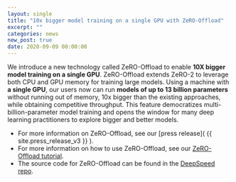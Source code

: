 ```yaml
---
layout: single
title: "10x bigger model training on a single GPU with ZeRO-Offload"
excerpt: ""
categories: news
new_post: true
date: 2020-09-09 00:00:00
---
```


We introduce a new technology called ZeRO-Offload to enable **10X bigger model training on a single GPU**. ZeRO-Offload extends ZeRO-2 to leverage both CPU and GPU memory for training large models. Using a machine with **a single GPU**, our users now can run **models of up to 13 billion parameters** without running out of memory, 10x bigger than the existing approaches, while obtaining competitive throughput. This feature democratizes multi-billion-parameter model training and opens the window for many deep learning practitioners to explore bigger and better models. 

* For more information on ZeRO-Offload, see our [press release]( {{ site.press_release_v3 }} ).
* For more information on how to use ZeRO-Offload, see our [ZeRO-Offload tutorial](https://www.deepspeed.ai/tutorials/zero-offload/).
* The source code for ZeRO-Offload can be found in the [DeepSpeed repo](https://github.com/microsoft/deepspeed).
